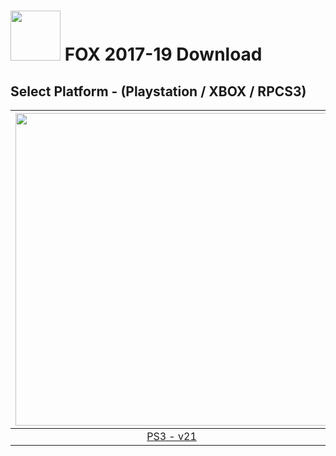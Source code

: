 # <img width="80" src="https://github.com/dylanhale/ScorebugMods/blob/main/assets/images/FOX.png"> FOX 2017-19 Download

## Select Platform - (Playstation / XBOX / RPCS3)

| <img width="500" src="https://github.com/dylanhale/ScorebugMods/blob/main/assets/images/Playstation.png"> | <img width="500" src="https://github.com/dylanhale/ScorebugMods/blob/main/assets/images/Xbox.png"> | <img width="500" src="https://github.com/dylanhale/ScorebugMods/blob/main/assets/images/RPCS3.png"> |
| :---:|:---:|:---:|
| [PS3 - v21]() |  [XBOX - Coming Soon] | [RPCS3 - v21](https://github.com/dylanhale/ScorebugMods/blob/main/Scorebugs/FOX%17-19/RPCS3/index.md) |

